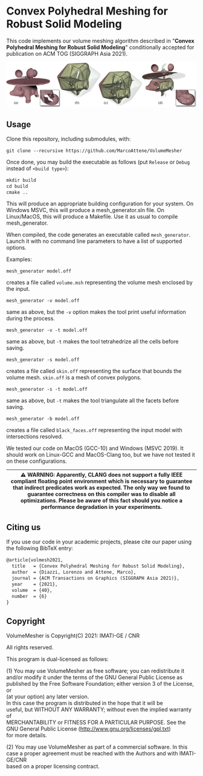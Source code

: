 # Convex Polyhedral Meshing for Robust Solid Modeling

This code implements our volume meshing algorithm described in "**Convex Polyhedral Meshing for Robust Solid Modeling**" conditionally accepted for publication on ACM TOG (SIGGRAPH Asia 2021). 

<p align="center"><img src="teaser_img.png"></p>


## Usage
Clone this repository, including submodules, with:
```
git clone --recursive https://github.com/MarcoAttene/VolumeMesher
```
Once done, you may build the executable as follows (put ``Release`` or ``Debug`` instead of ``<build type>``):
```
mkdir build
cd build
cmake ..
```
This will produce an appropriate building configuration for your system.
On Windows MSVC, this will produce a mesh_generator.sln file.
On Linux/MacOS, this will produce a Makefile. 
Use it as usual to compile mesh_generator.

When compiled, the code generates an executable called ``mesh_generator``.
Launch it with no command line parameters to have a list of supported options.

Examples:

```
mesh_generator model.off
```
creates a file called ``volume.msh`` representing the volume mesh enclosed by the input.

```
mesh_generator -v model.off
```
same as above, but the ``-v`` option makes the tool print useful information during the process.

```
mesh_generator -v -t model.off
```
same as above, but ``-t`` makes the tool tetrahedrize all the cells before saving.

```
mesh_generator -s model.off
```
creates a file called ``skin.off`` representing the surface that bounds the volume mesh. ``skin.off`` is a mesh of convex polygons.

```
mesh_generator -s -t model.off
```
same as above, but ``-t`` makes the tool triangulate all the facets before saving.

```
mesh_generator -b model.off
```
creates a file called ``black_faces.off`` representing the input model with intersections resolved.



We tested our code on MacOS (GCC-10) and Windows (MSVC 2019).
It should work on Linux-GCC and MacOS-Clang too, but we have not tested it on these configurations.

|:warning: WARNING: Apparently, CLANG does not support a fully IEEE compliant floating point environment which is necessary to guarantee that indirect predicates work as expected. The only way we found to guarantee correctness on this compiler was to disable all optimizations. Please be aware of this fact should you notice a performance degradation in your experiments. |
| --- |

## Citing us
If you use our code in your academic projects, please cite our paper using the following BibTeX entry:
```
@article{volmesh2021,
  title   = {Convex Polyhedral Meshing for Robust Solid Modeling},
  author  = {Diazzi, Lorenzo and Attene, Marco},
  journal = {ACM Transactions on Graphics (SIGGRAPH Asia 2021)},
  year    = {2021},
  volume  = {40},
  number  = {6}
}
```

## Copyright

VolumeMesher is Copyright(C) 2021: IMATI-GE / CNR                                       

All rights reserved.                                                      
                                                                  
This program is dual-licensed as follows:

(1) You may use VolumeMesher as free software; you can redistribute it and/or
modify it under the terms of the GNU General Public License as published 
by the Free Software Foundation; either version 3 of the License, or     
(at your option) any later version.                                      
In this case the program is distributed in the hope that it will be      
useful, but WITHOUT ANY WARRANTY; without even the implied warranty of   
MERCHANTABILITY or FITNESS FOR A PARTICULAR PURPOSE.  See the            
GNU General Public License (http://www.gnu.org/licenses/gpl.txt)         
for more details.                                                        
                                                                         
(2) You may use VolumeMesher as part of a commercial software. In this case a
proper agreement must be reached with the Authors and with IMATI-GE/CNR  
based on a proper licensing contract.
